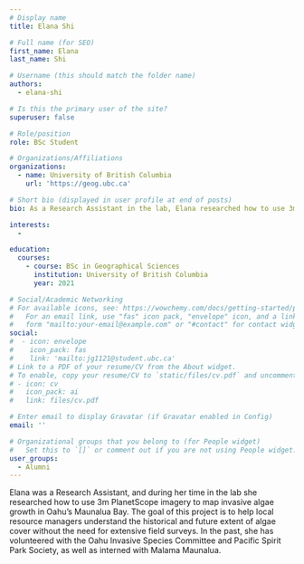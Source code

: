 ```yaml
---
# Display name
title: Elana Shi

# Full name (for SEO)
first_name: Elana 
last_name: Shi

# Username (this should match the folder name)
authors:
  - elana-shi

# Is this the primary user of the site?
superuser: false

# Role/position
role: BSc Student

# Organizations/Affiliations
organizations:
  - name: University of British Columbia
    url: 'https://geog.ubc.ca'

# Short bio (displayed in user profile at end of posts)
bio: As a Research Assistant in the lab, Elana researched how to use 3m PlanetScope imagery to map invasive algae growth in Oahu’s Maunalua Bay to help local resource managers understand the historical and future extent of algae cover without the need for extensive field surveys.

interests:
  - 

education:
  courses:
    - course: BSc in Geographical Sciences
      institution: University of British Columbia
      year: 2021

# Social/Academic Networking
# For available icons, see: https://wowchemy.com/docs/getting-started/page-builder/#icons
#   For an email link, use "fas" icon pack, "envelope" icon, and a link in the
#   form "mailto:your-email@example.com" or "#contact" for contact widget.
social:
#  - icon: envelope
#    icon_pack: fas
#    link: 'mailto:jg1121@student.ubc.ca'
# Link to a PDF of your resume/CV from the About widget.
# To enable, copy your resume/CV to `static/files/cv.pdf` and uncomment the lines below.
# - icon: cv
#   icon_pack: ai
#   link: files/cv.pdf

# Enter email to display Gravatar (if Gravatar enabled in Config)
email: ''

# Organizational groups that you belong to (for People widget)
#   Set this to `[]` or comment out if you are not using People widget.
user_groups:
  - Alumni
---
```


Elana was a Research Assistant, and during her time in the lab she researched how to use 3m PlanetScope imagery to map invasive algae growth in Oahu’s Maunalua Bay. The goal of this project is to help local resource managers understand the historical and future extent of algae cover without the need for extensive field surveys. In the past, she has volunteered with the Oahu Invasive Species Committee and Pacific Spirit Park Society, as well as interned with Malama Maunalua.
